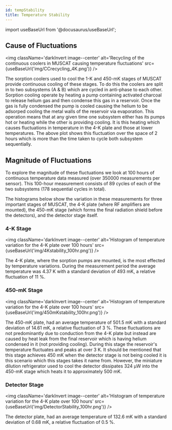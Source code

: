 ```yaml
---
id: tempStability
title: Temperature Stability
---
```


import useBaseUrl from '@docusaurus/useBaseUrl';

## Cause of Fluctuations

<img className='darkInvert image--center'
     alt='Recycling of the continuous coolers in MUSCAT causing temperature
     fluctuations'
     src={useBaseUrl('img/CCrecycling_4K.png')} /><br />

The sorption coolers used to cool the 1-K and 450-mK stages of MUSCAT provide continuous cooling of these stages. To do this the coolers are split in to two subsystems (A & B) which are cycled in anti-phase to each other. Sorption cooling operate by heating a pump containing activated charcoal to release helium gas and then condense this gas in a reservoir. Once the gas is fully condensed the pump is cooled causing the helium to be adsorped cooling the metal walls of the reservoir via evaporation. This operation means that at any given time one subsystem either has its pumps hot or heating while the other is providing cooling. It is this heating which causes fluctuations in temperature in the 4-K plate and those at lower temperatures. The above plot shows this fluctuation over the space of 2 hours which is more than the time taken to cycle both subsystem sequentially.

## Magnitude of Fluctuations

To explore the magnitude of these fluctuations we look at 100 hours of continuous temperature data measured (over 350000 measurements per sensor). This 100-hour measurement consists of 89 cycles of each of the two subsystems (178 sequential cycles in total).

The histograms below show the variation in these measurements for three important stages of MUSCAT, the 4-K plate (where RF amplifiers are mounted), the 450-mK stage (which forms the final radiation shield before the detectors), and the detector stage itself.

### 4-K Stage

<img className='darkInvert image--center'
     alt='Histogram of temperature variation for the 4-K plate over 100 hours'
     src={useBaseUrl('img/4Kstability_100hr.png')} /><br />

The 4-K plate, where the sorption pumps are mounted, is the most effected by temperature variations. During the measurement period the average temperature was 4.37&nbsp;K with a standard deviation of 493&nbsp;mK, a relative fluctuation of 11&nbsp;%.

### 450-mK Stage

<img className='darkInvert image--center'
     alt='Histogram of temperature variation for the 4-K plate over 100 hours'
     src={useBaseUrl('img/450mKstability_100hr.png')} /><br />

The 450-mK plate, had an average temperature of 501.5&nbsp;mK with a standard deviation of 14.61&nbsp;mK, a relative fluctuation of 3&nbsp;%. These fluctuations are not predominantly due to conduction from the 4-K plate but instead are caused by heat leak from the final reservoir which is having helium condensed in it (not providing cooling). During this stage the reservoir's temperature fluctuates and peaks at over 3&nbsp;K. It should be mentioned that this stage achieves 450&nbsp;mK when the detector stage is not being cooled it is this scenario which this stages takes it name from. However, the miniature dilution refrigerator used to cool the detector dissipates 324&nbsp;μW into the 450-mK stage which heats it to approximately 500&nbsp;mK.

### Detector Stage

<img className='darkInvert image--center'
     alt='Histogram of temperature variation for the 4-K plate over 100 hours'
     src={useBaseUrl('img/DetectorStability_100hr.png')} /><br />

The detector plate, had an average temperature of 132.6&nbsp;mK with a standard deviation of 0.68&nbsp;mK, a relative fluctuation of 0.5&nbsp;%.
